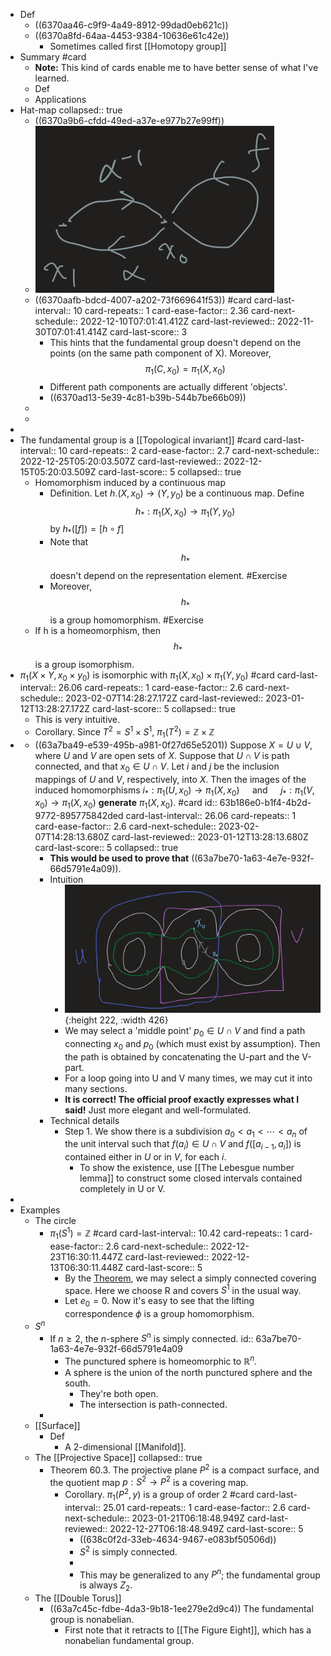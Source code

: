 - Def
	- ((6370aa46-c9f9-4a49-8912-99dad0eb621c))
	- ((6370a8fd-64aa-4453-9384-10636e61c42e))
		- Sometimes called first [[Homotopy group]]
- Summary #card
	- **Note:** This kind of cards enable me to have better sense of what I've learned.
	- Def
	- Applications
- Hat-map
  collapsed:: true
	- ((6370a9b6-cfdd-49ed-a37e-e977b27e99ff))
	- ![图像.png](../assets/图像_1668328082216_0.png)
	- ((6370aafb-bdcd-4007-a202-73f669641f53)) #card
	  card-last-interval:: 10
	  card-repeats:: 1
	  card-ease-factor:: 2.36
	  card-next-schedule:: 2022-12-10T07:01:41.412Z
	  card-last-reviewed:: 2022-11-30T07:01:41.414Z
	  card-last-score:: 3
		- This hints that the fundamental group doesn't depend on the points (on the same path component of X).
		  Moreover, $$\pi_1(C,x_0)=\pi_1(X,x_0)$$
		- Different path components are actually different 'objects'.
		- ((6370ad13-5e39-4c81-b39b-544b7be66b09))
	-
	-
-
- The fundamental group is a [[Topological invariant]] #card
  card-last-interval:: 10
  card-repeats:: 2
  card-ease-factor:: 2.7
  card-next-schedule:: 2022-12-25T05:20:03.507Z
  card-last-reviewed:: 2022-12-15T05:20:03.509Z
  card-last-score:: 5
  collapsed:: true
	- Homomorphism induced by a continuous map
		- Definition. Let $h .\left(X, x_0\right) \rightarrow\left(Y, y_0\right)$ be a continuous map. Define
		  $$
		  h_* : \pi_1\left(X, x_0\right) \longrightarrow \pi_1\left(Y, y_0\right)
		  $$
		  by $h_*([f])=[h \circ f]$
		- Note that $$h_*$$ doesn't depend on the representation element. #Exercise
		- Moreover, $$h_*$$ is a group homomorphism. #Exercise
	- If h is a homeomorphism, then $$h_*$$ is a group isomorphism.
- $\pi_1\left(X \times Y, x_0 \times y_0\right)$ is isomorphic with $\pi_1\left(X, x_0\right) \times \pi_1\left(Y, y_0\right)$ #card
  card-last-interval:: 26.06
  card-repeats:: 1
  card-ease-factor:: 2.6
  card-next-schedule:: 2023-02-07T14:28:27.172Z
  card-last-reviewed:: 2023-01-12T13:28:27.172Z
  card-last-score:: 5
  collapsed:: true
	- This is very intuitive.
	- Corollary. Since $T^2=S^1 \times S^1$, $\pi_1(T^2)=\mathbb Z \times \mathbb Z$
-
	- ((63a7ba49-e539-495b-a981-0f27d65e5201)) Suppose $X=U \cup V$, where $U$ and $V$ are open sets of $X$. Suppose that $U \cap V$ is path connected, and that $x_0 \in U \cap V$. Let $i$ and $j$ be the inclusion mappings of $U$ and $V$, respectively, into $X$. Then the images of the induced homomorphisms $i_*: \pi_1\left(U, x_0\right) \rightarrow \pi_1\left(X, x_0\right) \quad \text { and } \quad j_*: \pi_1\left(V, x_0\right) \rightarrow \pi_1\left(X, x_0\right)$ **generate** $\pi_1\left(X, x_0\right)$. #card
	  id:: 63b186e0-b1f4-4b2d-9772-895775842ded
	  card-last-interval:: 26.06
	  card-repeats:: 1
	  card-ease-factor:: 2.6
	  card-next-schedule:: 2023-02-07T14:28:13.680Z
	  card-last-reviewed:: 2023-01-12T13:28:13.680Z
	  card-last-score:: 5
	  collapsed:: true
		- **This would be used to prove that** ((63a7be70-1a63-4e7e-932f-66d5791e4a09)).
		- Intuition
			- ![Image.png](../assets/Image_1671936792013_0.png){:height 222, :width 426}
			- We may select a 'middle point' $p_0\in U \cap V$ and find a path connecting $x_0$ and $p_0$ (which must exist by assumption). Then the path is obtained by concatenating the U-part and the V-part.
			- For a loop going into U and V many times, we may cut it into many sections.
			- **It is correct! The official proof exactly expresses what I said!** Just more elegant and well-formulated.
		- Technical details
			- Step 1. We show there is a subdivision $a_0<a_1<\cdots<a_n$ of the unit interval such that $f\left(a_i\right) \in U \cap V$ and $f\left(\left[a_{i-1}, a_i\right]\right)$ is contained either in $U$ or in $V$, for each $i$.
				- To show the existence, use [[The Lebesgue number lemma]] to construct some closed intervals contained completely in U or V.
-
- Examples
	- The circle
		- $\pi_1(S^1)=\mathbb Z$ #card
		  card-last-interval:: 10.42
		  card-repeats:: 1
		  card-ease-factor:: 2.6
		  card-next-schedule:: 2022-12-23T16:30:11.447Z
		  card-last-reviewed:: 2022-12-13T06:30:11.448Z
		  card-last-score:: 5
			- By the [Theorem](((638c0f2d-33eb-4634-9467-e083bf50506d))), we may select a simply connected covering space. Here we choose R and covers $S^1$ in the usual way.
			- Let $e_0=0$. Now it's easy to see that the lifting correspondence $\phi$ is a group homomorphism.
	- $S^n$
		- If $n \geq 2$, the $n$-sphere $S^n$ is simply connected.
		  id:: 63a7be70-1a63-4e7e-932f-66d5791e4a09
			- The punctured sphere is homeomorphic to $\mathbb R^n$.
			- A sphere is the union of the north punctured sphere and the south.
				- They're both open.
				- The intersection is path-connected.
		-
	- [[Surface]]
		- Def
			- A 2-dimensional [[Manifold]].
	- The [[Projective Space]]
	  collapsed:: true
		- Theorem 60.3. The projective plane $P^2$ is a compact surface, and the quotient map $p: S^2 \rightarrow P^2$ is a covering map.
			- Corollary. $\pi_1\left(P^2, y\right)$ is a group of order 2 #card
			  card-last-interval:: 25.01
			  card-repeats:: 1
			  card-ease-factor:: 2.6
			  card-next-schedule:: 2023-01-21T06:18:48.949Z
			  card-last-reviewed:: 2022-12-27T06:18:48.949Z
			  card-last-score:: 5
				- ((638c0f2d-33eb-4634-9467-e083bf50506d))
				- $S^2$ is simply connected.
				-
				- This may be generalized to any $P^n$; the fundamental group is always $Z_2$.
	- The [[Double Torus]]
		- ((63a7c45c-fdbe-4da3-9b18-1ee279e2d9c4)) The fundamental group is nonabelian.
			- First note that it retracts to [[The Figure Eight]], which has a nonabelian fundamental group.